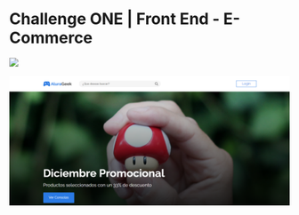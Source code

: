 # Challenge ONE | Front End -  E-Commerce

<a href="https://www.linkedin.com/in/nicolas-peralta-0a5799214/" target="_blank"><img src="https://img.shields.io/badge/-LinkedIn-%230077B5?style=for-the-badge&logo=linkedin&logoColor=white" target="_blank"></a>


![Vista previa](screenshot.png)
